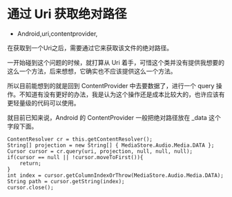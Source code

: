 # 通过 Uri 获取绝对路径
- Android,uri,contentprovider,

在获取到一个Uri之后，需要通过它来获取该文件的绝对路径。




一开始碰到这个问题的时候，就打算从 Uri 着手，可惜这个类并没有提供我想要的这么一个方法，后来想想，它确实也不应该提供这么一个方法。

所以目前能想到的就是回到 ContentProvider 中去要数据了，进行一个 query 操作。不知道有没有更好的办法，我是认为这个操作还是成本比较大的，也许应该有更轻量级的代码可以使用。

就目前已知来说，Android 的 ContentProvider 一般把绝对路径放在 _data 这个字段下面。


    ContentResolver cr = this.getContentResolver();
    String[] projection = new String[] { MediaStore.Audio.Media.DATA };
    Cursor cursor = cr.query(uri, projection, null, null, null);
    if(cursor == null || !cursor.moveToFirst()){
        return;
    }
    int index = cursor.getColumnIndexOrThrow(MediaStore.Audio.Media.DATA);
    String path = cursor.getString(index);
    cursor.close();

